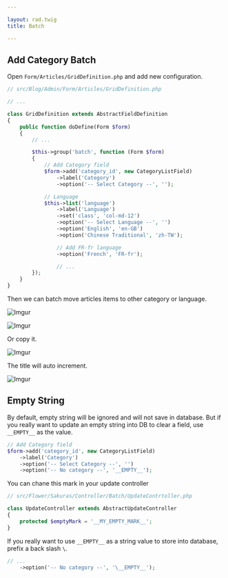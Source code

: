 ```yaml
---

layout: rad.twig
title: Batch

---
```


## Add Category Batch

Open `Form/Articles/GridDefinition.php` and add new configuration.

``` php
// src/Blog/Admin/Form/Articles/GridDefinition.php

// ...

class GridDefinition extends AbstractFieldDefinition
{
	public function doDefine(Form $form)
	{
	    // ...

		$this->group('batch', function (Form $form)
		{
			// Add Category field
			$form->add('category_id', new CategoryListField)
				->label('Category')
				->option('-- Select Category --', '');

			// Language
			$this->list('language')
                ->label('Language')
                ->set('class', 'col-md-12')
                ->option('-- Select Language --', '')
                ->option('English', 'en-GB')
                ->option('Chinese Traditional', 'zh-TW');

				// Add FR-fr language
				->option('French', 'FR-fr');

				// ...
		});
	}
}
```

Then we can batch move articles items to other category or language.

![Imgur](http://i.imgur.com/azcMe62.jpg)

![Imgur](http://i.imgur.com/mZARv5f.jpg)

Or copy it.

![Imgur](http://i.imgur.com/Rfag9OT.jpg)

The title will auto increment.

![Imgur](http://i.imgur.com/2fzbOY8.jpg)

## Empty String

By default, empty string will be ignored and will not save in database. But if you really want to update an empty string into DB
to clear a field, use `__EMPTY__` as the value.

```php
// Add Category field
$form->add('category_id', new CategoryListField)
    ->label('Category')
    ->option('-- Select Category --', '')
    ->option('-- No category --', '__EMPTY__');
```

You can chane this mark in your update controller

```php
// src/Flower/Sakuras/Controller/Batch/UpdateContrtoller.php

class UpdateController extends AbstractUpdateController
{
    protected $emptyMark = '__MY_EMPTY_MARK__';
}
```

If you really want to use `__EMPTY__` as a string value to store into database, prefix a back slash `\`.

```php
// ...
    ->option('-- No category --', '\__EMPTY__');
```
